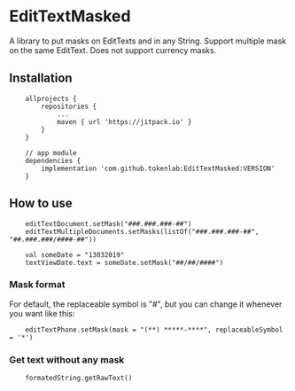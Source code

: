 # EditTextMasked
A library to put masks on EditTexts and in any String.
Support multiple mask on the same EditText.
Does not support currency masks.

## Installation

```
    allprojects {
		repositories {
			...
			maven { url 'https://jitpack.io' }
		}
	}
```

```
    // app module
	dependencies {
        implementation 'com.github.tokenlab:EditTextMasked:VERSION'
    }
```

## How to use

```
    editTextDocument.setMask("###.###.###-##")
    editTextMultipleDocuments.setMasks(listOf("###.###.###-##", "##.###.###/####-##"))

    val someDate = "13032019"
    textViewDate.text = someDate.setMask("##/##/####")
```

### Mask format
For default, the replaceable symbol is "#", but you can change it whenever you want like this:
```
    editTextPhone.setMask(mask = "(**) *****-****", replaceableSymbol = '*')
```

### Get text without any mask
```
    formatedString.getRawText()
```

